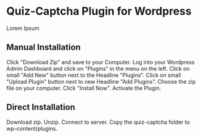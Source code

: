 # Quiz-Captcha Plugin for Wordpress

Lorem Ipsum

## Manual Installation

Click "Download Zip" and save to your Computer.
Log into your Wordpress Admin Dashboard and click on "Plugins" in the menu on the left.
Click on small "Add New" button next to the Headline "Plugins".
Click on small "Upload Plugin" button next to new Headline "Add Plugins".
Choose the zip file on your computer.
Click "Install Now".
Activate the Plugin.

## Direct Installation

Download zip. Unzip. Connect to server.
Copy the quiz-captcha folder to wp-content/plugins.
